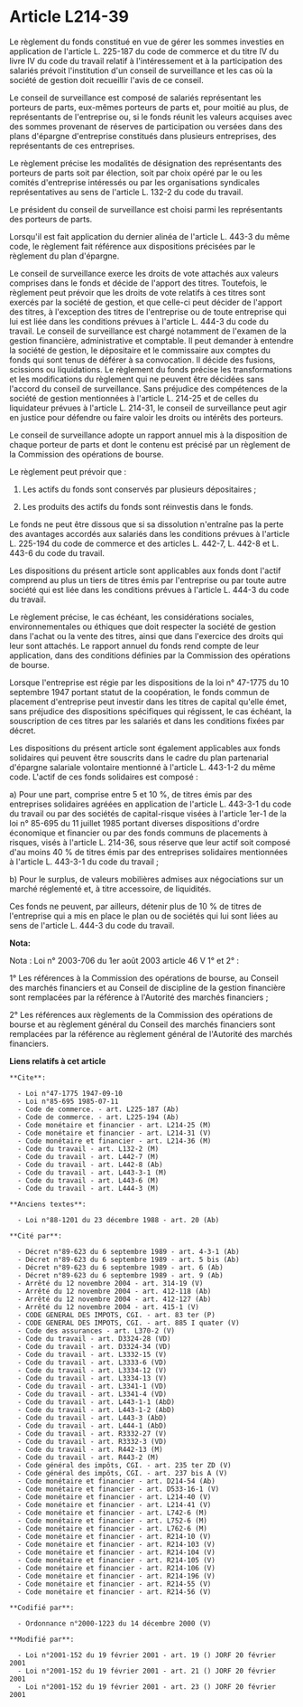 # Article L214-39

Le règlement du fonds constitué en vue de gérer les sommes investies en application de l'article L. 225-187 du code de
commerce et du titre IV du livre IV du code du travail relatif à l'intéressement et à la participation des salariés prévoit
l'institution d'un conseil de surveillance et les cas où la société de gestion doit recueillir l'avis de ce conseil.

Le conseil de surveillance est composé de salariés représentant les porteurs de parts, eux-mêmes porteurs de parts et, pour
moitié au plus, de représentants de l'entreprise ou, si le fonds réunit les valeurs acquises avec des sommes provenant de
réserves de participation ou versées dans des plans d'épargne d'entreprise constitués dans plusieurs entreprises, des
représentants de ces entreprises.

Le règlement précise les modalités de désignation des représentants des porteurs de parts soit par élection, soit par choix
opéré par le ou les comités d'entreprise intéressés ou par les organisations syndicales représentatives au sens de l'article
L. 132-2 du code du travail.

Le président du conseil de surveillance est choisi parmi les représentants des porteurs de parts.

Lorsqu'il est fait application du dernier alinéa de l'article L. 443-3 du même code, le règlement fait référence aux
dispositions précisées par le règlement du plan d'épargne.

Le conseil de surveillance exerce les droits de vote attachés aux valeurs comprises dans le fonds et décide de l'apport des
titres. Toutefois, le règlement peut prévoir que les droits de vote relatifs à ces titres sont exercés par la société de
gestion, et que celle-ci peut décider de l'apport des titres, à l'exception des titres de l'entreprise ou de toute entreprise
qui lui est liée dans les conditions prévues à l'article L. 444-3 du code du travail. Le conseil de surveillance est chargé
notamment de l'examen de la gestion financière, administrative et comptable. Il peut demander à entendre la société de
gestion, le dépositaire et le commissaire aux comptes du fonds qui sont tenus de déférer à sa convocation. Il décide des
fusions, scissions ou liquidations. Le règlement du fonds précise les transformations et les modifications du règlement qui
ne peuvent être décidées sans l'accord du conseil de surveillance. Sans préjudice des compétences de la société de gestion
mentionnées à l'article L. 214-25 et de celles du liquidateur prévues à l'article L. 214-31, le conseil de surveillance peut
agir en justice pour défendre ou faire valoir les droits ou intérêts des porteurs.

Le conseil de surveillance adopte un rapport annuel mis à la disposition de chaque porteur de parts et dont le contenu est
précisé par un règlement de la Commission des opérations de bourse.

Le règlement peut prévoir que :

1. Les actifs du fonds sont conservés par plusieurs dépositaires ;

2. Les produits des actifs du fonds sont réinvestis dans le fonds.

Le fonds ne peut être dissous que si sa dissolution n'entraîne pas la perte des avantages accordés aux salariés dans les
conditions prévues à l'article L. 225-194 du code de commerce et des articles L. 442-7, L. 442-8 et L. 443-6 du code du
travail.

Les dispositions du présent article sont applicables aux fonds dont l'actif comprend au plus un tiers de titres émis par
l'entreprise ou par toute autre société qui est liée dans les conditions prévues à l'article L. 444-3 du code du travail.

Le règlement précise, le cas échéant, les considérations sociales, environnementales ou éthiques que doit respecter la
société de gestion dans l'achat ou la vente des titres, ainsi que dans l'exercice des droits qui leur sont attachés. Le
rapport annuel du fonds rend compte de leur application, dans des conditions définies par la Commission des opérations de
bourse.

Lorsque l'entreprise est régie par les dispositions de la loi n° 47-1775 du 10 septembre 1947 portant statut de la
coopération, le fonds commun de placement d'entreprise peut investir dans les titres de capital qu'elle émet, sans préjudice
des dispositions spécifiques qui régissent, le cas échéant, la souscription de ces titres par les salariés et dans les
conditions fixées par décret.

Les dispositions du présent article sont également applicables aux fonds solidaires qui peuvent être souscrits dans le cadre
du plan partenarial d'épargne salariale volontaire mentionné à l'article L. 443-1-2 du même code. L'actif de ces fonds
solidaires est composé :

a) Pour une part, comprise entre 5 et 10 %, de titres émis par des entreprises solidaires agréées en application de l'article
L. 443-3-1 du code du travail ou par des sociétés de capital-risque visées à l'article 1er-1 de la loi n° 85-695 du 11
juillet 1985 portant diverses dispositions d'ordre économique et financier ou par des fonds communs de placements à risques,
visés à l'article L. 214-36, sous réserve que leur actif soit composé d'au moins 40 % de titres émis par des entreprises
solidaires mentionnées à l'article L. 443-3-1 du code du travail ;

b) Pour le surplus, de valeurs mobilières admises aux négociations sur un marché réglementé et, à titre accessoire, de
liquidités.

Ces fonds ne peuvent, par ailleurs, détenir plus de 10 % de titres de l'entreprise qui a mis en place le plan ou de sociétés
qui lui sont liées au sens de l'article L. 444-3 du code du travail.

**Nota:**

Nota : Loi n° 2003-706 du 1er août 2003 article 46 V 1° et 2° :

1° Les références à la Commission des opérations de bourse, au Conseil des marchés financiers et au Conseil de discipline de
la gestion financière sont remplacées par la référence à l'Autorité des marchés financiers ;

2° Les références aux règlements de la Commission des opérations de bourse et au règlement général du Conseil des marchés
financiers sont remplacées par la référence au règlement général de l'Autorité des marchés financiers.

**Liens relatifs à cet article**

	**Cite**:

	  - Loi n°47-1775 1947-09-10
	  - Loi n°85-695 1985-07-11
	  - Code de commerce. - art. L225-187 (Ab)
	  - Code de commerce. - art. L225-194 (Ab)
	  - Code monétaire et financier - art. L214-25 (M)
	  - Code monétaire et financier - art. L214-31 (V)
	  - Code monétaire et financier - art. L214-36 (M)
	  - Code du travail - art. L132-2 (M)
	  - Code du travail - art. L442-7 (M)
	  - Code du travail - art. L442-8 (Ab)
	  - Code du travail - art. L443-3-1 (M)
	  - Code du travail - art. L443-6 (M)
	  - Code du travail - art. L444-3 (M)

	**Anciens textes**:

	  - Loi n°88-1201 du 23 décembre 1988 - art. 20 (Ab)

	**Cité par**:

	  - Décret n°89-623 du 6 septembre 1989 - art. 4-3-1 (Ab)
	  - Décret n°89-623 du 6 septembre 1989 - art. 5 bis (Ab)
	  - Décret n°89-623 du 6 septembre 1989 - art. 6 (Ab)
	  - Décret n°89-623 du 6 septembre 1989 - art. 9 (Ab)
	  - Arrêté du 12 novembre 2004 - art. 314-19 (V)
	  - Arrêté du 12 novembre 2004 - art. 412-118 (Ab)
	  - Arrêté du 12 novembre 2004 - art. 412-127 (Ab)
	  - Arrêté du 12 novembre 2004 - art. 415-1 (V)
	  - CODE GENERAL DES IMPOTS, CGI. - art. 83 ter (P)
	  - CODE GENERAL DES IMPOTS, CGI. - art. 885 I quater (V)
	  - Code des assurances - art. L370-2 (V)
	  - Code du travail - art. D3324-28 (VD)
	  - Code du travail - art. D3324-34 (VD)
	  - Code du travail - art. L3332-15 (V)
	  - Code du travail - art. L3333-6 (VD)
	  - Code du travail - art. L3334-12 (V)
	  - Code du travail - art. L3334-13 (V)
	  - Code du travail - art. L3341-1 (VD)
	  - Code du travail - art. L3341-4 (VD)
	  - Code du travail - art. L443-1-1 (AbD)
	  - Code du travail - art. L443-1-2 (AbD)
	  - Code du travail - art. L443-3 (AbD)
	  - Code du travail - art. L444-1 (AbD)
	  - Code du travail - art. R3332-27 (V)
	  - Code du travail - art. R3332-3 (VD)
	  - Code du travail - art. R442-13 (M)
	  - Code du travail - art. R443-2 (M)
	  - Code général des impôts, CGI. - art. 235 ter ZD (V)
	  - Code général des impôts, CGI. - art. 237 bis A (V)
	  - Code monétaire et financier - art. D214-54 (Ab)
	  - Code monétaire et financier - art. D533-16-1 (V)
	  - Code monétaire et financier - art. L214-40 (V)
	  - Code monétaire et financier - art. L214-41 (V)
	  - Code monétaire et financier - art. L742-6 (M)
	  - Code monétaire et financier - art. L752-6 (M)
	  - Code monétaire et financier - art. L762-6 (M)
	  - Code monétaire et financier - art. R214-10 (V)
	  - Code monétaire et financier - art. R214-103 (V)
	  - Code monétaire et financier - art. R214-104 (V)
	  - Code monétaire et financier - art. R214-105 (V)
	  - Code monétaire et financier - art. R214-106 (V)
	  - Code monétaire et financier - art. R214-196 (V)
	  - Code monétaire et financier - art. R214-55 (V)
	  - Code monétaire et financier - art. R214-56 (V)

	**Codifié par**:

	  - Ordonnance n°2000-1223 du 14 décembre 2000 (V)

	**Modifié par**:

	  - Loi n°2001-152 du 19 février 2001 - art. 19 () JORF 20 février 2001
	  - Loi n°2001-152 du 19 février 2001 - art. 21 () JORF 20 février 2001
	  - Loi n°2001-152 du 19 février 2001 - art. 23 () JORF 20 février 2001
